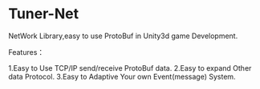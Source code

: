 Tuner-Net
=========

NetWork Library,easy to use ProtoBuf in Unity3d game Development. 

Features：

1.Easy to Use TCP/IP send/receive ProtoBuf data.
2.Easy to expand Other data Protocol.
3.Easy to Adaptive Your own Event(message) System.
